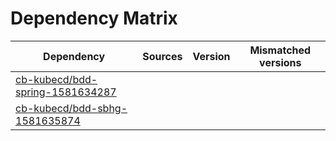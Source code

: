 # Dependency Matrix

Dependency | Sources | Version | Mismatched versions
---------- | ------- | ------- | -------------------
[cb-kubecd/bdd-spring-1581634287](https://github.com/cb-kubecd/bdd-spring-1581634287.git) |  | []() | 
[cb-kubecd/bdd-sbhg-1581635874](https://github.com/cb-kubecd/bdd-sbhg-1581635874.git) |  | []() | 
